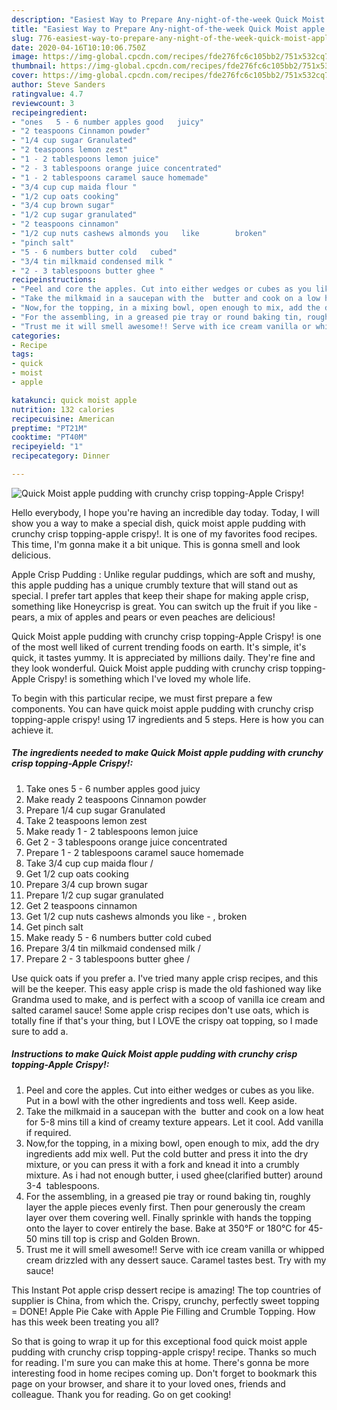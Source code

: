 ```yaml
---
description: "Easiest Way to Prepare Any-night-of-the-week Quick Moist apple pudding with crunchy crisp topping-Apple Crispy!"
title: "Easiest Way to Prepare Any-night-of-the-week Quick Moist apple pudding with crunchy crisp topping-Apple Crispy!"
slug: 776-easiest-way-to-prepare-any-night-of-the-week-quick-moist-apple-pudding-with-crunchy-crisp-topping-apple-crispy
date: 2020-04-16T10:10:06.750Z
image: https://img-global.cpcdn.com/recipes/fde276fc6c105bb2/751x532cq70/quick-moist-apple-pudding-with-crunchy-crisp-topping-apple-crispy-recipe-main-photo.jpg
thumbnail: https://img-global.cpcdn.com/recipes/fde276fc6c105bb2/751x532cq70/quick-moist-apple-pudding-with-crunchy-crisp-topping-apple-crispy-recipe-main-photo.jpg
cover: https://img-global.cpcdn.com/recipes/fde276fc6c105bb2/751x532cq70/quick-moist-apple-pudding-with-crunchy-crisp-topping-apple-crispy-recipe-main-photo.jpg
author: Steve Sanders
ratingvalue: 4.7
reviewcount: 3
recipeingredient:
- "ones   5 - 6 number apples good   juicy"
- "2 teaspoons Cinnamon powder"
- "1/4 cup sugar Granulated"
- "2 teaspoons lemon zest"
- "1 - 2 tablespoons lemon juice"
- "2 - 3 tablespoons orange juice concentrated"
- "1 - 2 tablespoons caramel sauce homemade"
- "3/4 cup cup maida flour "
- "1/2 cup oats cooking"
- "3/4 cup brown sugar"
- "1/2 cup sugar granulated"
- "2 teaspoons cinnamon"
- "1/2 cup nuts cashews almonds you   like        broken"
- "pinch salt"
- "5 - 6 numbers butter cold   cubed"
- "3/4 tin milkmaid condensed milk "
- "2 - 3 tablespoons butter ghee "
recipeinstructions:
- "Peel and core the apples. Cut into either wedges or cubes as you like. Put in a bowl with the other ingredients and toss well. Keep aside."
- "Take the milkmaid in a saucepan with the  butter and cook on a low heat for 5-8 mins till a kind of creamy texture appears. Let it cool. Add vanilla if required."
- "Now,for the topping, in a mixing bowl, open enough to mix, add the dry ingredients add mix well. Put the cold butter and press it into the dry mixture, or you can press it with a fork and knead it into a crumbly mixture. As i had not enough butter, i used ghee(clarified butter) around 3-4  tablespoons."
- "For the assembling, in a greased pie tray or round baking tin, roughly layer the apple pieces evenly first. Then pour generously the cream layer over them covering well. Finally sprinkle with hands the topping onto the layer to cover entirely the base. Bake at 350°F or 180°C for 45-50 mins till top is crisp and Golden Brown."
- "Trust me it will smell awesome!! Serve with ice cream vanilla or whipped cream drizzled with any dessert sauce. Caramel tastes best. Try with my sauce!"
categories:
- Recipe
tags:
- quick
- moist
- apple

katakunci: quick moist apple 
nutrition: 132 calories
recipecuisine: American
preptime: "PT21M"
cooktime: "PT40M"
recipeyield: "1"
recipecategory: Dinner

---
```



![Quick Moist apple pudding with crunchy crisp topping-Apple Crispy!](https://img-global.cpcdn.com/recipes/fde276fc6c105bb2/751x532cq70/quick-moist-apple-pudding-with-crunchy-crisp-topping-apple-crispy-recipe-main-photo.jpg)

Hello everybody, I hope you're having an incredible day today. Today, I will show you a way to make a special dish, quick moist apple pudding with crunchy crisp topping-apple crispy!. It is one of my favorites food recipes. This time, I'm gonna make it a bit unique. This is gonna smell and look delicious.

Apple Crisp Pudding : Unlike regular puddings, which are soft and mushy, this apple pudding has a unique crumbly texture that will stand out as special. I prefer tart apples that keep their shape for making apple crisp, something like Honeycrisp is great. You can switch up the fruit if you like - pears, a mix of apples and pears or even peaches are delicious!

Quick Moist apple pudding with crunchy crisp topping-Apple Crispy! is one of the most well liked of current trending foods on earth. It's simple, it's quick, it tastes yummy. It is appreciated by millions daily. They're fine and they look wonderful. Quick Moist apple pudding with crunchy crisp topping-Apple Crispy! is something which I've loved my whole life.


To begin with this particular recipe, we must first prepare a few components. You can have quick moist apple pudding with crunchy crisp topping-apple crispy! using 17 ingredients and 5 steps. Here is how you can achieve it.

##### The ingredients needed to make Quick Moist apple pudding with crunchy crisp topping-Apple Crispy!:

1. Take ones   5 - 6 number apples good   juicy
1. Make ready 2 teaspoons Cinnamon powder
1. Prepare 1/4 cup sugar Granulated
1. Take 2 teaspoons lemon zest
1. Make ready 1 - 2 tablespoons lemon juice
1. Get 2 - 3 tablespoons orange juice concentrated
1. Prepare 1 - 2 tablespoons caramel sauce homemade
1. Take 3/4 cup cup maida flour /
1. Get 1/2 cup oats cooking
1. Prepare 3/4 cup brown sugar
1. Prepare 1/2 cup sugar granulated
1. Get 2 teaspoons cinnamon
1. Get 1/2 cup nuts cashews almonds you   like -  ,     broken
1. Get pinch salt
1. Make ready 5 - 6 numbers butter cold   cubed
1. Prepare 3/4 tin milkmaid condensed milk /
1. Prepare 2 - 3 tablespoons butter ghee /


Use quick oats if you prefer a. I&#39;ve tried many apple crisp recipes, and this will be the keeper. This easy apple crisp is made the old fashioned way like Grandma used to make, and is perfect with a scoop of vanilla ice cream and salted caramel sauce! Some apple crisp recipes don&#39;t use oats, which is totally fine if that&#39;s your thing, but I LOVE the crispy oat topping, so I made sure to add a. 

##### Instructions to make Quick Moist apple pudding with crunchy crisp topping-Apple Crispy!:

1. Peel and core the apples. Cut into either wedges or cubes as you like. Put in a bowl with the other ingredients and toss well. Keep aside.
1. Take the milkmaid in a saucepan with the  butter and cook on a low heat for 5-8 mins till a kind of creamy texture appears. Let it cool. Add vanilla if required.
1. Now,for the topping, in a mixing bowl, open enough to mix, add the dry ingredients add mix well. Put the cold butter and press it into the dry mixture, or you can press it with a fork and knead it into a crumbly mixture. As i had not enough butter, i used ghee(clarified butter) around 3-4  tablespoons.
1. For the assembling, in a greased pie tray or round baking tin, roughly layer the apple pieces evenly first. Then pour generously the cream layer over them covering well. Finally sprinkle with hands the topping onto the layer to cover entirely the base. Bake at 350°F or 180°C for 45-50 mins till top is crisp and Golden Brown.
1. Trust me it will smell awesome!! Serve with ice cream vanilla or whipped cream drizzled with any dessert sauce. Caramel tastes best. Try with my sauce!


This Instant Pot apple crisp dessert recipe is amazing! The top countries of supplier is China, from which the. Crispy, crunchy, perfectly sweet topping = DONE! Apple Pie Cake with Apple Pie Filling and Crumble Topping. How has this week been treating you all? 

So that is going to wrap it up for this exceptional food quick moist apple pudding with crunchy crisp topping-apple crispy! recipe. Thanks so much for reading. I'm sure you can make this at home. There's gonna be more interesting food in home recipes coming up. Don't forget to bookmark this page on your browser, and share it to your loved ones, friends and colleague. Thank you for reading. Go on get cooking!
